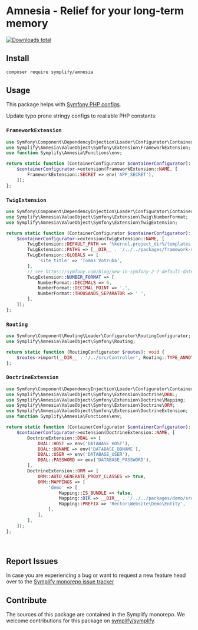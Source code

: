# Amnesia - Relief for your long-term memory

[![Downloads total](https://img.shields.io/packagist/dt/symplify/amnesia.svg?style=flat-square)](https://packagist.org/packages/symplify/amnesia/stats)

## Install

```bash
composer require symplify/amnesia
```

## Usage

This package helps with [Symfony PHP configs](https://tomasvotruba.com/blog/2020/07/27/how-to-switch-from-yaml-xml-configs-to-php-today-with-migrify/).

Update typo prone stringy configs to realiable PHP constants:

### `FrameworkExtension`

```php
use Symfony\Component\DependencyInjection\Loader\Configurator\ContainerConfigurator;
use Symplify\Amnesia\ValueObject\Symfony\Extension\FrameworkExtension;
use function Symplify\Amnesia\Functions\env;

return static function (ContainerConfigurator $containerConfigurator): void {
    $containerConfigurator->extension(FrameworkExtension::NAME, [
        FrameworkExtension::SECRET => env('APP_SECRET'),
    ]);
};
```

### `TwigExtension`

```php
use Symfony\Component\DependencyInjection\Loader\Configurator\ContainerConfigurator;
use Symplify\Amnesia\ValueObject\Symfony\Extension\Twig\NumberFormat;
use Symplify\Amnesia\ValueObject\Symfony\Extension\TwigExtension;

return static function (ContainerConfigurator $containerConfigurator): void {
    $containerConfigurator->extension(TwigExtension::NAME, [
        TwigExtension::DEFAULT_PATH => '%kernel.project_dir%/templates',
        TwigExtension::PATHS => [__DIR__ . '/../../packages/framework-stats/templates'],
        TwigExtension::GLOBALS => [
            'site_title' => 'Tomas Votruba',
        ],
        // see https://symfony.com/blog/new-in-symfony-2-7-default-date-and-number-format-configuration
        TwigExtension::NUMBER_FORMAT => [
            NumberFormat::DECIMALS => 0,
            NumberFormat::DECIMAL_POINT => '.',
            NumberFormat::THOUSANDS_SEPARATOR => ' ',
        ],
    ]);
};
```

### `Routing`

```php
use Symfony\Component\Routing\Loader\Configurator\RoutingConfigurator;
use Symplify\Amnesia\ValueObject\Symfony\Routing;

return static function (RoutingConfigurator $routes): void {
    $routes->import(__DIR__ . '/../src/Controller', Routing::TYPE_ANNOTATION);
};
```

### `DoctrineExtension`

```php
use Symfony\Component\DependencyInjection\Loader\Configurator\ContainerConfigurator;
use Symplify\Amnesia\ValueObject\Symfony\Extension\Doctrine\DBAL;
use Symplify\Amnesia\ValueObject\Symfony\Extension\Doctrine\Mapping;
use Symplify\Amnesia\ValueObject\Symfony\Extension\Doctrine\ORM;
use Symplify\Amnesia\ValueObject\Symfony\Extension\DoctrineExtension;
use function Symplify\Amnesia\Functions\env;

return static function (ContainerConfigurator $containerConfigurator): void {
    $containerConfigurator->extension(DoctrineExtension::NAME, [
        DoctrineExtension::DBAL => [
            DBAL::HOST => env('DATABASE_HOST'),
            DBAL::DBNAME => env('DATABASE_DBNAME'),
            DBAL::USER => env('DATABASE_USER'),
            DBAL::PASSWORD => env('DATABASE_PASSWORD'),
        ],
        DoctrineExtension::ORM => [
            ORM::AUTO_GENERATE_PROXY_CLASSES => true,
            ORM::MAPPINGS => [
                'demo' => [
                    Mapping::IS_BUNDLE => false,
                    Mapping::DIR => __DIR__ . '/../../packages/demo/src/Entity',
                    Mapping::PREFIX => 'Rector\Website\Demo\Entity',
                ],
            ],
        ],
    ]);
};
```

<br>

## Report Issues

In case you are experiencing a bug or want to request a new feature head over to the [Symplify monorepo issue tracker](https://github.com/symplify/symplify/issues)

## Contribute

The sources of this package are contained in the Symplify monorepo. We welcome contributions for this package on [symplify/symplify](https://github.com/symplify/symplify).
